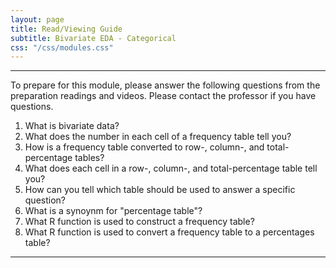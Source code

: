 ```yaml
---
layout: page
title: Read/Viewing Guide
subtitle: Bivariate EDA - Categorical
css: "/css/modules.css"
---
```


----

<div class="alert alert-warning">
To prepare for this module, please answer the following questions from the preparation readings and videos. Please contact the professor if you have questions.
</div>

1. What is bivariate data?
1. What does the number in each cell of a frequency table tell you?
1. How is a frequency table converted to row-, column-, and total-percentage tables?
1. What does each cell in a row-, column-, and total-percentage table tell you?
1. How can you tell which table should be used to answer a specific question?
1. What is a synoynm for "percentage table"?
1. What R function is used to construct a frequency table?
1. What R function is used to convert a frequency table to a percentages table?

----
